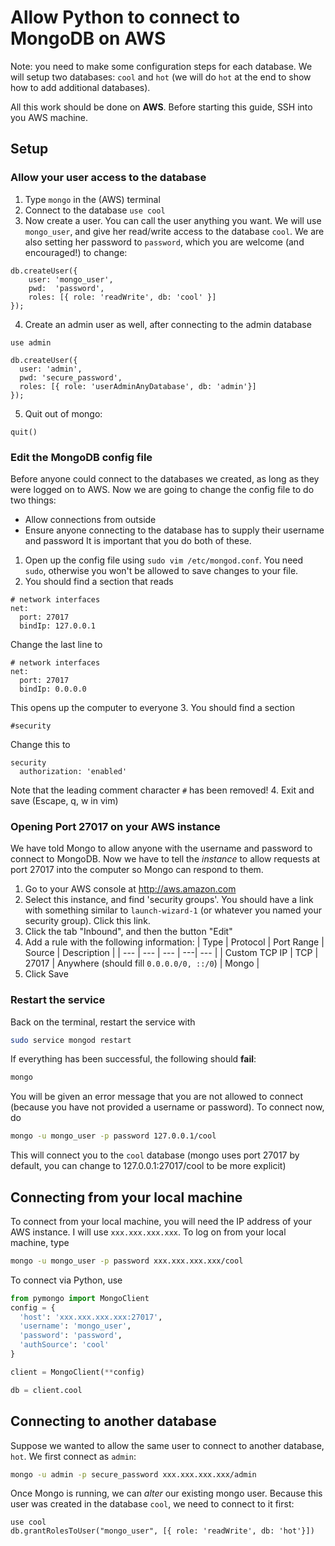 # Allow Python to connect to MongoDB on AWS

Note: you need to make some configuration steps for each database. We will setup two databases: `cool` and `hot` (we will do `hot` at the end to show how to add additional databases).

All this work should be done on **AWS**. Before starting this guide, SSH into you AWS machine.

## Setup

### Allow your user access to the database

1. Type `mongo` in the (AWS) terminal
2. Connect to the database `use cool`
3. Now create a user. You can call the user anything you want. We will use `mongo_user`, and give her read/write access to the database `cool`. We are also setting her password to `password`, which you are welcome (and encouraged!) to change:
```mongodb
db.createUser({
    user: 'mongo_user',
    pwd:  'password',
    roles: [{ role: 'readWrite', db: 'cool' }]
});
```
4. Create an admin user as well, after connecting to the admin database
```mongodb
use admin

db.createUser({
  user: 'admin',
  pwd: 'secure_password',
  roles: [{ role: 'userAdminAnyDatabase', db: 'admin'}]
});
```
5. Quit out of mongo:
```
quit()
```

### Edit the MongoDB config file

Before anyone could connect to the databases we created, as long as they were logged on to AWS. Now we are going to change the config file to do two things:
* Allow connections from outside
* Ensure anyone connecting to the database has to supply their username and password
It is important that you do both of these.

1. Open up the config file using `sudo vim /etc/mongod.conf`. You need `sudo`, otherwise you won't be allowed to save changes to your file.
2. You should find a section that reads
```
# network interfaces
net:
  port: 27017
  bindIp: 127.0.0.1
```
Change the last line to
```
# network interfaces
net:
  port: 27017
  bindIp: 0.0.0.0
``` 
This opens up the computer to everyone
3. You should find a section
```
#security

```
Change this to
```
security
  authorization: 'enabled'
```
Note that the leading comment character `#` has been removed!
4. Exit and save (Escape, q, w in vim)

### Opening Port 27017 on your AWS instance

We have told Mongo to allow anyone with the username and password to connect to MongoDB. Now we have to tell the _instance_ to allow requests at port 27017 into the computer so Mongo can respond to them. 
1. Go to your AWS console at http://aws.amazon.com
2. Select this instance, and find 'security groups'. You should have a link with something similar to `launch-wizard-1` (or whatever you named your security group). Click this link.
3. Click the tab "Inbound", and then the button "Edit"
4. Add a rule with the following information:
   | Type | Protocol | Port Range | Source | Description | 
   | --- | --- | --- | ---| --- |
   | Custom TCP IP | TCP | 27017 | Anywhere (should fill `0.0.0.0/0, ::/0`) | Mongo |
5. Click Save

### Restart the service

Back on the terminal, restart the service with
```bash
sudo service mongod restart
```

If everything has been successful, the following should **fail**:
```bash
mongo
```
You will be given an error message that you are not allowed to connect (because you have not provided a username or password). To connect now, do
```bash
mongo -u mongo_user -p password 127.0.0.1/cool
```
This will connect you to the `cool` database (mongo uses port 27017 by default, you can change to 127.0.0.1:27017/cool to be more explicit)

## Connecting from your local machine

To connect from your local machine, you will need the IP address of your AWS instance. I will use `xxx.xxx.xxx.xxx`. To log on from your local machine, type
```bash
mongo -u mongo_user -p password xxx.xxx.xxx.xxx/cool
```

To connect via Python, use
```python
from pymongo import MongoClient
config = {
  'host': 'xxx.xxx.xxx.xxx:27017',
  'username': 'mongo_user',
  'password': 'password',
  'authSource': 'cool'
}

client = MongoClient(**config)

db = client.cool
```

## Connecting to another database

Suppose we wanted to allow the same user to connect to another database, `hot`. We first connect as `admin`:
```bash
mongo -u admin -p secure_password xxx.xxx.xxx.xxx/admin
```

Once Mongo is running, we can _alter_ our existing mongo user. Because this user was created in the database `cool`, we need to connect to it first:
```
use cool 
db.grantRolesToUser("mongo_user", [{ role: 'readWrite', db: 'hot'}])
```

